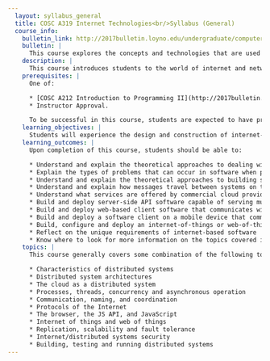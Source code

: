 ```yaml
---
  layout: syllabus_general
  title: COSC A319 Internet Technologies<br/>Syllabus (General)
  course_info:
    bulletin_link: http://2017bulletin.loyno.edu/undergraduate/computer-science#cosc-a319
    bulletin: |
      This course explores the concepts and technologies that are used in modern Internet systems, and provides the necessary skills and knowledge of software technologies needed for creating Internet/Web services. It is designed to expose students to web content presentation and generation technologies, programming, and building multi-tiered client/server web applications.
    description: |
      This course introduces students to the world of internet and networked systems development. Concepts related to distributed systems development; concurrent and asynchronous processing; process communications and network transport protocols; distributed application architecture and design; deployment, monitoring and debugging of internet-based systems; and web of things development will be covered.
    prerequisites: |
      One of:

      * [COSC A212 Introduction to Programming II](http://2017bulletin.loyno.edu/undergraduate/computer-science#cosc-a212) and Sophomore standing
      * Instructor Approval.

      To be successful in this course, students are expected to have practical experience building software, and in particular, should be comfortable working with data structures, designing classes, and writing software modules.
    learning_objectives: |
      Students will experience the design and construction of internet-based systems through hands-on interaction with course material. The course will provide students with a basis of theory upon which to reflect upon experiences: designing and building server-side systems that must serve multiple client system types; designing and building several types of client systems that operate and interact with the server system concurrently and asynchronously; debugging process timing and network failure issues; and building systems on networked physical devices.
    learning_outcomes: |
      Upon completion of this course, students should be able to:

      * Understand and explain the theoretical approaches to dealing with concurrency in software
      * Explain the types of problems that can occur in software when processes operate concurrently
      * Understand and explain the theoretical approaches to building software systems with components that operate asynchronously
      * Understand and explain how messages travel between systems on the internet, including the various protocols used and what information they require and provide
      * Understand what services are offered by commercial cloud providers, and how those services fit into internet-based distributed software architectures
      * Build and deploy server-side API software capable of serving multiple client software types
      * Build and deploy web-based client software that communicates with a server-side API
      * Build and deploy a software client on a mobile device that communicates with a server-side API
      * Build, configure and deploy an internet-of-things or web-of-things device that communicates with a server-side API
      * Reflect on the unique requirements of internet-based software
      * Know where to look for more information on the topics covered in this course
    topics: |
      This course generally covers some combination of the following topics:

      * Characteristics of distributed systems
      * Distributed system architectures
      * The cloud as a distributed system
      * Processes, threads, concurrency and asynchronous operation
      * Communication, naming, and coordination
      * Protocols of the Internet
      * The browser, the JS API, and JavaScript
      * Internet of things and web of things
      * Replication, scalability and fault tolerance
      * Internet/distributed systems security
      * Building, testing and running distributed systems
---
```

